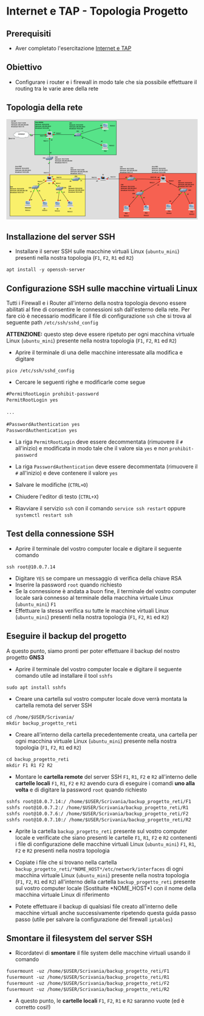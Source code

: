 # Internet e TAP - Topologia Progetto

## Prerequisiti
- Aver completato l'esercitazione [Internet e TAP](https://github.com/fpacenza/Fondamenti-di-Reti-e-Sicurezza-Informatica/tree/main/Internet%20e%20TAP)

## Obiettivo
- Configurare i router e i firewall in modo tale che sia possibile effettuare il routing tra le varie aree della rete

## Topologia della rete
![alt text](https://github.com/fpacenza/Fondamenti-di-Reti-e-Sicurezza-Informatica/blob/main/Routing/project_topology_gns3.png?raw=true)


## Installazione del server SSH
- Installare il server SSH sulle macchine virtuali Linux (`ubuntu_mini`) presenti nella nostra topologia (`F1`, `F2`, `R1` ed `R2`)
```console
apt install -y openssh-server
```

## Configurazione SSH sulle macchine virtuali Linux
Tutti i Firewall e i Router all'interno della nostra topologia devono essere abilitati al fine di consentire le connessioni ssh dall'esterno della rete. Per fare ciò è necessario modificare il file di configurazione `ssh` che si trova al seguente path `/etc/ssh/sshd_config`

**ATTENZIONE:** questo step deve essere ripetuto per ogni macchina virtuale Linux (`ubuntu_mini`) presente nella nostra topologia (`F1`, `F2`, `R1` ed `R2`)
- Aprire il terminale di una delle macchine interessate alla modifica e digitare 
```console
pico /etc/ssh/sshd_config
```

- Cercare le seguenti righe e modificarle come segue
```console
#PermitRootLogin prohibit-password
PermitRootLogin yes

...

#PasswordAuthentication yes
PasswordAuthentication yes
```
- La riga `PermitRootLogin` deve essere decommentata (rimuovere il `#` all'inizio) e modificata in modo tale che il valore sia `yes` e non `prohibit-password`
- La riga `PasswordAuthentication` deve essere decommentata (rimuovere il `#` all'inizio) e deve contenere il valore `yes`

- Salvare le modifiche (`CTRL+O`)
- Chiudere l'editor di testo (`CTRL+X`)
- Riavviare il servizio `ssh` con il comando `service ssh restart` oppure `systemctl restart ssh`

## Test della connessione SSH
- Aprire il terminale del vostro computer locale e digitare il seguente comando
```console
ssh root@10.0.7.14
```
- Digitare `YES` se compare un messaggio di verifica della chiave RSA
- Inserire la password `root` quando richiesto
- Se la connessione è andata a buon fine, il terminale del vostro computer locale sarà connesso al terminale della macchina virtuale Linux (`ubuntu_mini`) `F1`
- Effettuare la stessa verifica su tutte le macchine virtuali Linux (`ubuntu_mini`) presenti nella nostra topologia (`F1`, `F2`, `R1` ed `R2`)


## Eseguire il backup del progetto
A questo punto, siamo pronti per poter effettuare il backup del nostro progetto **GNS3**

- Aprire il terminale del vostro computer locale e digitare il seguente comando utile ad installare il tool `sshfs`
```console
sudo apt install sshfs
```
- Creare una cartella sul vostro computer locale dove verrà montata la cartella remota del server SSH

```console
cd /home/$USER/Scrivania/
mkdir backup_progetto_reti
```

- Creare all'interno della cartella precedentemente creata, una cartella per ogni macchina virtuale Linux (`ubuntu_mini`) presente nella nostra topologia (`F1`, `F2`, `R1` ed `R2`)
```console
cd backup_progetto_reti
mkdir F1 R1 F2 R2
```

- Montare le **cartella remote** del server SSH `F1`, `R1`, `F2` e `R2` all'interno delle **cartelle locali** `F1`, `R1`, `F2` e `R2` avendo cura di eseguire i comandi **uno alla volta** e di digitare la password `root` quando richiesto
```console
sshfs root@10.0.7.14:/ /home/$USER/Scrivania/backup_progetto_reti/F1
sshfs root@10.0.7.2:/ /home/$USER/Scrivania/backup_progetto_reti/R1
sshfs root@10.0.7.6:/ /home/$USER/Scrivania/backup_progetto_reti/F2
sshfs root@10.0.7.10:/ /home/$USER/Scrivania/backup_progetto_reti/R2
```

- Aprite la cartella `backup_progetto_reti` presente sul vostro computer locale e verificate che siano presenti le cartelle `F1`, `R1`, `F2` e `R2` contenenti i file di configurazione delle macchine virtuali Linux (`ubuntu_mini`) `F1`, `R1`, `F2` e `R2` presenti nella nostra topologia

- Copiate i file che si trovano nella cartella `backup_progetto_reti/*NOME_HOST*/etc/network/interfaces` di ogni macchina virtuale Linux (`ubuntu_mini`) presente nella nostra topologia (`F1`, `F2`, `R1` ed `R2`) all'interno della cartella `backup_progetto_reti` presente sul vostro computer locale (Sostituite \*NOME_HOST\*) con il nome della macchina virtuale Linux di riferimento

- Potete effettuare il backup di qualsiasi file creato all'interno delle macchine virtuali anche successivamente ripetendo questa guida passo passo (utile per salvare la configurazione del firewall `iptables`)

## Smontare il filesystem del server SSH
- Ricordatevi di **smontare** il file system delle macchine virtuali usando il comando
```console
fusermount -uz /home/$USER/Scrivania/backup_progetto_reti/F1
fusermount -uz /home/$USER/Scrivania/backup_progetto_reti/R1
fusermount -uz /home/$USER/Scrivania/backup_progetto_reti/F2
fusermount -uz /home/$USER/Scrivania/backup_progetto_reti/R2
```
- A questo punto, le **cartelle locali** `F1`, `F2`, `R1` e `R2` saranno vuote (ed è corretto così!) 
